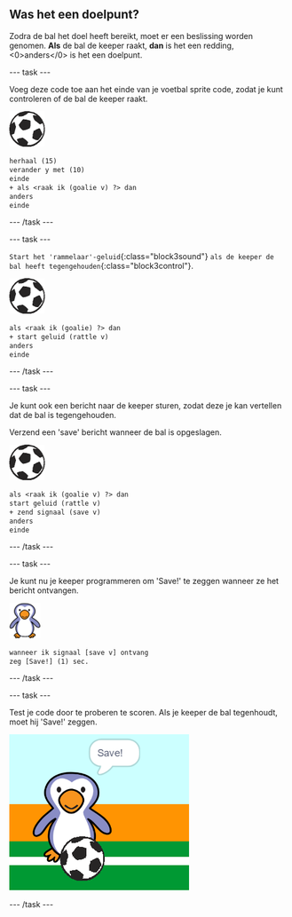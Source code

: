 ## Was het een doelpunt?

Zodra de bal het doel heeft bereikt, moet er een beslissing worden genomen. __Als__ de bal de keeper raakt, __dan__ is het een redding, <0>anders</0> is het een doelpunt.

--- task ---

Voeg deze code toe aan het einde van je voetbal sprite code, zodat je kunt controleren of de bal de keeper raakt.

![voetbal sprite](images/football-sprite.png)

```blocks3
herhaal (15)
verander y met (10)
einde
+ als <raak ik (goalie v) ?> dan
anders
einde
```

--- /task ---

--- task ---

`Start het 'rammelaar'-geluid`{:class="block3sound"} `als de keeper de bal heeft tegengehouden`{:class="block3control"}.

![voetbal sprite](images/football-sprite.png)

```blocks3
als <raak ik (goalie) ?> dan
+ start geluid (rattle v)
anders
einde
```

--- /task ---

--- task ---

Je kunt ook een bericht naar de keeper sturen, zodat deze je kan vertellen dat de bal is tegengehouden.

Verzend een 'save' bericht wanneer de bal is opgeslagen.

![voetbal sprite](images/football-sprite.png)

```blocks3
als <raak ik (goalie v) ?> dan
start geluid (rattle v)
+ zend signaal (save v)
anders
einde
```

--- /task ---

--- task ---

Je kunt nu je keeper programmeren om 'Save!' te zeggen wanneer ze het bericht ontvangen.

![keeper sprite](images/goalie-sprite.png)

```blocks3
wanneer ik signaal [save v] ontvang
zeg [Save!] (1) sec.
```

--- /task ---

--- task ---

Test je code door te proberen te scoren. Als je keeper de bal tegenhoudt, moet hij 'Save!' zeggen.

![schermafbeelding](images/goalie-save-test.png)

--- /task ---
